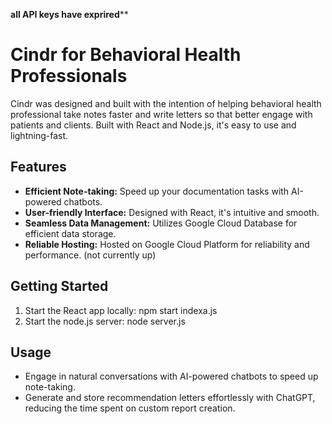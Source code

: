******all API keys have exprired********

# Cindr for Behavioral Health Professionals

Cindr was designed and built with the intention of helping behavioral health professional take notes faster and write letters so that better engage with patients and clients. Built with React and Node.js, it's easy to use and lightning-fast.

## Features
- **Efficient Note-taking:** Speed up your documentation tasks with AI-powered chatbots.
- **User-friendly Interface:** Designed with React, it's intuitive and smooth.
- **Seamless Data Management:** Utilizes Google Cloud Database for efficient data storage.
- **Reliable Hosting:** Hosted on Google Cloud Platform for reliability and performance. (not currently up)

## Getting Started
1. Start the React app locally: npm start indexa.js
2. Start the  node.js server: node server.js

## Usage
- Engage in natural conversations with AI-powered chatbots to speed up note-taking.
- Generate and store recommendation letters effortlessly with ChatGPT, reducing the time spent on custom report creation.
